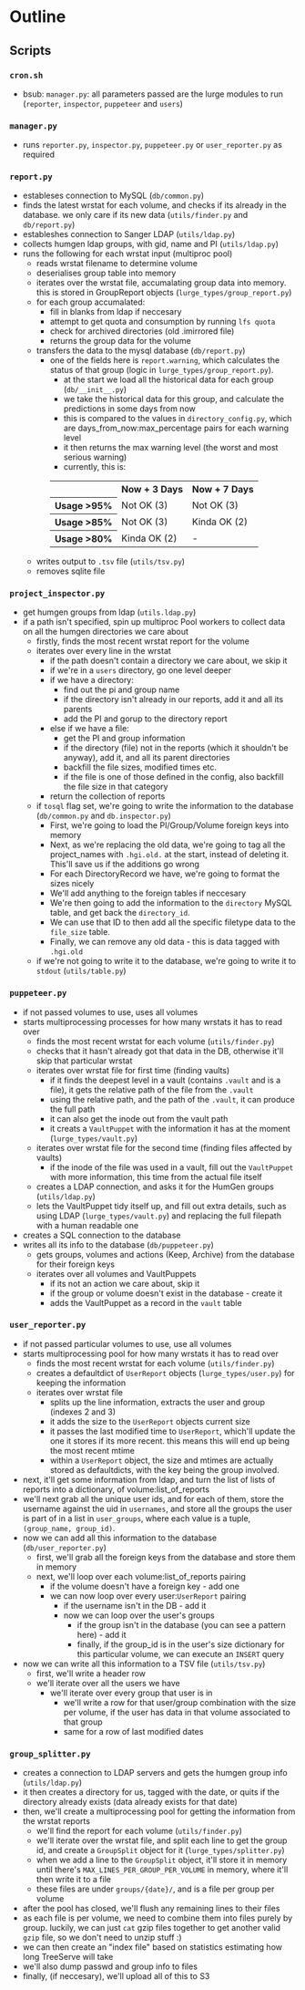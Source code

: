 # Outline

## Scripts

### `cron.sh`

- bsub: `manager.py`: all parameters passed are the lurge modules to run (`reporter`, `inspector`, `puppeteer` and `users`)

### `manager.py`

- runs `reporter.py`, `inspector.py`, `puppeteer.py` or `user_reporter.py` as required

### `report.py`

- estableses connection to MySQL (`db/common.py`)
- finds the latest wrstat for each volume, and checks if its already in the database. we only care if its new data (`utils/finder.py` and `db/report.py`)
- estableshes connection to Sanger LDAP (`utils/ldap.py`)
- collects humgen ldap groups, with gid, name and PI (`utils/ldap.py`)
- runs the following for each wrstat input (multiproc pool)
    - reads wrstat filename to determine volume
    - deserialises group table into memory
    - iterates over the wrstat file, accumalating group data into memory. this is stored in GroupReport objects (`lurge_types/group_report.py`)
    - for each group accumalated:
      - fill in blanks from ldap if neccesary
      - attempt to get quota and consumption by running `lfs quota`
      - check for archived directories (old .imirrored file)
      - returns the group data for the volume
    - transfers the data to the mysql database (`db/report.py`)
        - one of the fields here is `report.warning`, which calculates the status of that group (logic in `lurge_types/group_report.py`).
            - at the start we load all the historical data for each group (`db/__init__.py`)
            - we take the historical data for this group, and calculate the predictions in some days from now
            - this is compared to the values in `directory_config.py`, which are days_from_now:max_percentage pairs for each warning level
            - it then returns the max warning level (the worst and most serious warning)
            - currently, this is:
            <table><tr><th></th><th>Now + 3 Days</th><th>Now + 7 Days</th></tr>
            <tr><th>Usage >95%</th><td>Not OK (3)</td><td>Not OK (3)</td></tr>
            <tr><th>Usage >85%</th><td>Not OK (3)</td><td>Kinda OK (2)</td></tr>
            <tr><th>Usage >80%</th><td> Kinda OK (2) </td><td> - </td></tr>
            </table>
    - writes output to `.tsv` file (`utils/tsv.py`)
    - removes sqlite file

### `project_inspector.py`

- get humgen groups from ldap (`utils.ldap.py`)
- if a path isn't specified, spin up multiproc Pool workers to collect data on all the humgen directories we care about
    - firstly, finds the most recent wrstat report for the volume
    - iterates over every line in the wrstat
        - if the path doesn't contain a directory we care about, we skip it
        - if we're in a `users` directory, go one level deeper
        - if we have a directory:
            - find out the pi and group name
            - if the directory isn't already in our reports, add it and all its parents
            - add the PI and gorup to the directory report
        - else if we have a file:
            - get the PI and group information
            - if the directory (file) not in the reports (which it shouldn't be anyway), add it, and all its parent directories
            - backfill the file sizes, modified times etc.
            - if the file is one of those defined in the config, also backfill the file size in that category
        - return the collection of reports
    - if `tosql` flag set, we're going to write the information to the database (`db/common.py` and `db.inspector.py`)
        - First, we're going to load the PI/Group/Volume foreign keys into memory
        - Next, as we're replacing the old data, we're going to tag all the project_names with `.hgi.old.` at the start, instead of deleting it. This'll save us if the additions go wrong
        - For each DirectoryRecord we have, we're going to format the sizes nicely
        - We'll add anything to the foreign tables if neccesary
        - We're then going to add the information to the `directory` MySQL table, and get back the `directory_id`.
        - We can use that ID to then add all the specific filetype data to the `file_size` table.
        - Finally, we can remove any old data - this is data tagged with `.hgi.old`
    - if we're not going to write it to the database, we're going to write it to `stdout` (`utils/table.py`)

### `puppeteer.py`

- if not passed volumes to use, uses all volumes
- starts multiprocessing processes for how many wrstats it has to read over
    - finds the most recent wrstat for each volume (`utils/finder.py`)
    - checks that it hasn't already got that data in the DB, otherwise it'll skip that particular wrstat
    - iterates over wrstat file for first time (finding vaults)
        - if it finds the deepest level in a vault (contains `.vault` and is a file), it gets the relative path of the file from the `.vault`
        - using the relative path, and the path of the `.vault`, it can produce the full path
        - it can also get the inode out from the vault path
        - it creats a `VaultPuppet` with the information it has at the moment (`lurge_types/vault.py`)
    - iterates over wrstat file for the second time (finding files affected by vaults)
        - if the inode of the file was used in a vault, fill out the `VaultPuppet` with more information, this time from the actual file itself
    - creates a LDAP connection, and asks it for the HumGen groups (`utils/ldap.py`)
    - lets the VaultPuppet tidy itself up, and fill out extra details, such as using LDAP (`lurge_types/vault.py`) and replacing the full filepath with a human readable one
- creates a SQL connection to the database
- writes all its info to the database (`db/puppeteer.py`)
    - gets groups, volumes and actions (Keep, Archive) from the database for their foreign keys
    - iterates over all volumes and VaultPuppets
        - if its not an action we care about, skip it
        - if the group or volume doesn't exist in the database - create it
        - adds the VaultPuppet as a record in the `vault` table

### `user_reporter.py`

- if not passed particular volumes to use, use all volumes
- starts multiprocessing pool for how many wrstats it has to read over
    - finds the most recent wrstat for each volume (`utils/finder.py`)
    - creates a defaultdict of `UserReport` objects (`lurge_types/user.py`) for keeping the information
    - iterates over wrstat file
        - splits up the line information, extracts the user and group (indexes 2 and 3)
        - it adds the size to the `UserReport` objects current size
        - it passes the last modified time to `UserReport`, which'll update the one it stores if its more recent. this means this will end up being the most recent mtime
        - within a `UserReport` object, the size and mtimes are actually stored as defaultdicts, with the key being the group involved.
- next, it'll get some information from ldap, and turn the list of lists of reports into a dictionary, of volume:list_of_reports
- we'll next grab all the unique user ids, and for each of them, store the username against the uid in `usernames`, and store all the groups the user is part of in a list in `user_groups`, where each value is a tuple, `(group_name, group_id)`.
- now we can add all this information to the database (`db/user_reporter.py`)
    - first, we'll grab all the foreign keys from the database and store them in memory
    - next, we'll loop over each volume:list_of_reports pairing
        - if the volume doesn't have a foreign key - add one
        - we can now loop over every user:`UserReport` pairing
            - if the username isn't in the DB - add it
            - now we can loop over the user's groups
                - if the group isn't in the database (you can see a pattern here) - add it
                - finally, if the group_id is in the user's size dictionary for this particular volume, we can execute an `INSERT` query
- now we can write all this information to a TSV file (`utils/tsv.py`)
    - first, we'll write a header row
    - we'll iterate over all the users we have
        - we'll iterate over every group that user is in
            - we'll write a row for that user/group combination with the size per volume, if the user has data in that volume associated to that group
            - same for a row of last modified dates

### `group_splitter.py`
- creates a connection to LDAP servers and gets the humgen group info (`utils/ldap.py`)
- it then creates a directory for us, tagged with the date, or quits if the directory already exists (data already exists for that date)
- then, we'll create a multiprocessing pool for getting the information from the wrstat reports
    - we'll find the report for each volume (`utils/finder.py`)
    - we'll iterate over the wrstat file, and split each line to get the group id, and create a `GroupSplit` object for it (`lurge_types/splitter.py`)
    - when we add a line to the `GroupSplit` object, it'll store it in memory until there's `MAX_LINES_PER_GROUP_PER_VOLUME` in memory, where it'll then write it to a file
    - these files are under `groups/{date}/`, and is a file per group per volume
- after the pool has closed, we'll flush any remaining lines to their files
- as each file is per volume, we need to combine them into files purely by group. luckily, we can just `cat` gzip files together to get another valid `gzip` file, so we don't need to unzip stuff :)
- we can then create an "index file" based on statistics estimating how long TreeServe will take
- we'll also dump passwd and group info to files
- finally, (if neccesary), we'll upload all of this to S3
